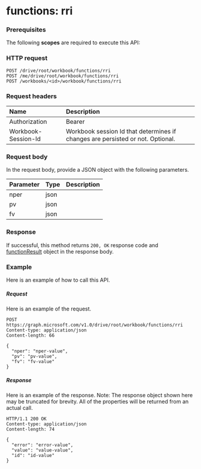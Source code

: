 # functions: rri


### Prerequisites
The following **scopes** are required to execute this API: 
### HTTP request
<!-- { "blockType": "ignored" } -->
```http
POST /drive/root/workbook/functions/rri
POST /me/drive/root/workbook/functions/rri
POST /workbooks/<id>/workbook/functions/rri

```
### Request headers
| Name       | Description|
|:---------------|:----------|
| Authorization  | Bearer <code>|
| Workbook-Session-Id  | Workbook session Id that determines if changes are persisted or not. Optional.|

### Request body
In the request body, provide a JSON object with the following parameters.

| Parameter	   | Type	|Description|
|:---------------|:--------|:----------|
|nper|json||
|pv|json||
|fv|json||

### Response
If successful, this method returns `200, OK` response code and [functionResult](../resources/functionresult.md) object in the response body.

### Example
Here is an example of how to call this API.
##### Request
Here is an example of the request.
<!-- {
  "blockType": "request",
  "name": "functions_rri"
}-->
```http
POST https://graph.microsoft.com/v1.0/drive/root/workbook/functions/rri
Content-type: application/json
Content-length: 66

{
  "nper": "nper-value",
  "pv": "pv-value",
  "fv": "fv-value"
}
```

##### Response
Here is an example of the response. Note: The response object shown here may be truncated for brevity. All of the properties will be returned from an actual call.
<!-- {
  "blockType": "response",
  "truncated": true,
  "@odata.type": "microsoft.graph.functionResult"
} -->
```http
HTTP/1.1 200 OK
Content-type: application/json
Content-length: 74

{
  "error": "error-value",
  "value": "value-value",
  "id": "id-value"
}
```

<!-- uuid: 8fcb5dbc-d5aa-4681-8e31-b001d5168d79
2015-10-25 14:57:30 UTC -->
<!-- {
  "type": "#page.annotation",
  "description": "functions: rri",
  "keywords": "",
  "section": "documentation",
  "tocPath": ""
}-->